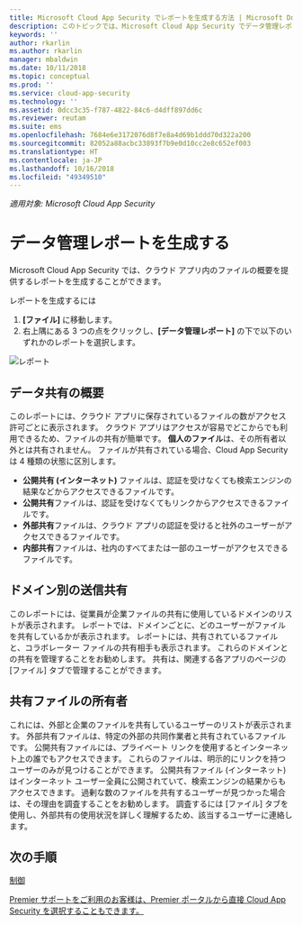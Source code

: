 ```yaml
---
title: Microsoft Cloud App Security でレポートを生成する方法 | Microsoft Docs
description: このトピックでは、Microsoft Cloud App Security でデータ管理レポートを生成する手順を説明します。
keywords: ''
author: rkarlin
ms.author: rkarlin
manager: mbaldwin
ms.date: 10/11/2018
ms.topic: conceptual
ms.prod: ''
ms.service: cloud-app-security
ms.technology: ''
ms.assetid: 0dcc3c35-f787-4822-84c6-d4dff897dd6c
ms.reviewer: reutam
ms.suite: ems
ms.openlocfilehash: 7684e6e3172076d8f7e8a4d69b1ddd70d322a200
ms.sourcegitcommit: 82052a88acbc33893f7b9e0d10cc2e8c652ef003
ms.translationtype: HT
ms.contentlocale: ja-JP
ms.lasthandoff: 10/16/2018
ms.locfileid: "49349510"
---
```

*適用対象: Microsoft Cloud App Security*



# <a name="generate-data-management-reports"></a>データ管理レポートを生成する

Microsoft Cloud App Security では、クラウド アプリ内のファイルの概要を提供するレポートを生成することができます。

レポートを生成するには

1. **[ファイル]** に移動します。 
2. 右上隅にある 3 つの点をクリックし、**[データ管理レポート]** の下で以下のいずれかのレポートを選択します。

 ![レポート](./media/reports.png)

## <a name="data-sharing-overview"></a>データ共有の概要 

このレポートには、クラウド アプリに保存されているファイルの数がアクセス許可ごとに表示されます。 クラウド アプリはアクセスが容易でどこからでも利用できるため、ファイルの共有が簡単です。 **個人のファイル**は、その所有者以外とは共有されません。 ファイルが共有されている場合、Cloud App Security は 4 種類の状態に区別します。
- **公開共有 (インターネット)** ファイルは、認証を受けなくても検索エンジンの結果などからアクセスできるファイルです。
 - **公開共有**ファイルは、認証を受けなくてもリンクからアクセスできるファイルです。
 - **外部共有**ファイルは、クラウド アプリの認証を受けると社外のユーザーがアクセスできるファイルです。
- **内部共有**ファイルは、社内のすべてまたは一部のユーザーがアクセスできるファイルです。

## <a name="outbound-sharing-by-domain"></a>ドメイン別の送信共有

このレポートには、従業員が企業ファイルの共有に使用しているドメインのリストが表示されます。 レポートでは、ドメインごとに、どのユーザーがファイルを共有しているかが表示されます。 レポートには、共有されているファイルと、コラボレーター ファイルの共有相手も表示されます。 これらのドメインとの共有を管理することをお勧めします。 共有は、関連する各アプリのページの [ファイル] タブで管理することができます。

## <a name="owners-of-shared-files"></a>共有ファイルの所有者

これには、外部と企業のファイルを共有しているユーザーのリストが表示されます。 外部共有ファイルは、特定の外部の共同作業者と共有されているファイルです。 公開共有ファイルには、プライベート リンクを使用するとインターネット上の誰でもアクセスできます。 これらのファイルは、明示的にリンクを持つユーザーのみが見つけることができます。 公開共有ファイル (インターネット) はインターネット ユーザー全員に公開されていて、検索エンジンの結果からもアクセスできます。 過剰な数のファイルを共有するユーザーが見つかった場合は、その理由を調査することをお勧めします。 調査するには [ファイル] タブを使用し、外部共有の使用状況を詳しく理解するため、該当するユーザーに連絡します。


  
## <a name="next-steps"></a>次の手順 
[制御](control.md)   

[Premier サポートをご利用のお客様は、Premier ポータルから直接 Cloud App Security を選択することもできます。](https://premier.microsoft.com/)  
  
  